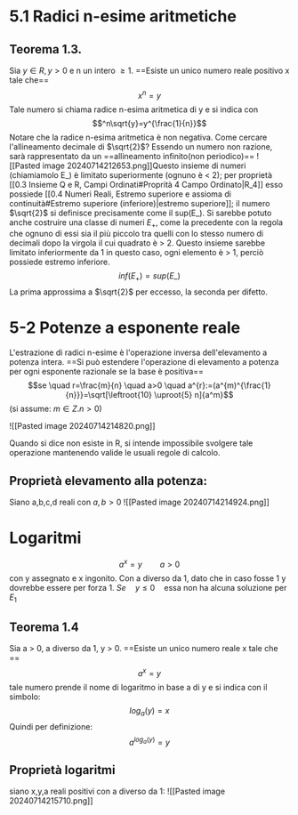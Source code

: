 # 5.1 Radici n-esime aritmetiche
## Teorema 1.3.
Sia $y \in R, y > 0$   e    n    un intero $\geq 1$. ==Esiste un unico numero reale positivo x tale che== $$x^{n}= y$$
Tale numero si chiama radice n-esima aritmetica di y e si indica con $$^n\sqrt{y}=y^{\frac{1}{n}}$$
Notare che la radice n-esima aritmetica è non negativa.
Come cercare l'allineamento decimale di $\sqrt{2}$? Essendo un numero non razione, sarà rappresentato da un ==allineamento infinito(non periodico)==
![[Pasted image 20240714212653.png]]Questo insieme di numeri (chiamiamolo E_) è limitato superiormente (ognuno è < 2); per proprietà [[0.3 Insieme Q e R, Campi Ordinati#Proprità 4 Campo Ordinato|R_4]] esso possiede [[0.4 Numeri Reali, Estremo superiore e assioma di continuità#Estremo superiore (inferiore)|estremo superiore]]; il numero $\sqrt{2}$ si definisce precisamente come il sup(E_).
Si sarebbe potuto anche costruire una classe di numeri $E_{+}$, come la precedente con la regola che ognuno di essi sia il più piccolo tra quelli con lo stesso numero di decimali dopo la virgola il cui quadrato è > 2.
Questo insieme sarebbe limitato inferiormente da 1 in questo caso, ogni elemento è > 1, perciò possiede estremo inferiore.
$$inf(E_+)=sup(E\_)$$
La prima approssima a $\sqrt{2}$ per eccesso, la seconda per difetto.



# 5-2 Potenze a esponente reale
L'estrazione di radici n-esime è l'operazione inversa dell'elevamento a potenza intera.
==Si può estendere l'operazione di elevamento a potenza per ogni esponente razionale se la base è positiva==
$$se \quad r=\frac{m}{n} \quad a>0 \quad a^{r}:=(a^{m)^{\frac{1}{n}}}=\sqrt[\leftroot{10} \uproot{5} n]{a^m}$$
(si assume: $m\in Z.n >0$) 

![[Pasted image 20240714214820.png]]

Quando si dice non esiste in R, si intende impossibile svolgere tale operazione mantenendo valide le usuali regole di calcolo.


## Proprietà elevamento alla potenza:
Siano a,b,c,d reali con $a,b >0$ 
![[Pasted image 20240714214924.png]]

# Logaritmi
$$a^{x}=y \qquad a >0$$
con y assegnato e x ingonito. Con a diverso da 1, dato che in caso fosse 1 y dovrebbe essere per forza 1.
$Se \quad y\leq 0 \quad \text{essa non ha alcuna soluzione per }E_1$

## Teorema 1.4
Sia a > 0, a diverso da 1, y > 0. ==Esiste un unico numero reale x tale che ==
$$a^x=y$$
tale numero prende il nome di logaritmo in base a di y e si indica con il simbolo:
$$log_{a}(y) = x$$
Quindi per definizione:
$$a^{log_{a}(y)}=y $$
## Proprietà logaritmi
siano x,y,a reali positivi con a diverso da 1:
![[Pasted image 20240714215710.png]]